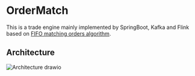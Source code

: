 # OrderMatch

This is a trade engine mainly implemented by SpringBoot, Kafka and Flink based on [FIFO matching orders algorithm](https://www.investopedia.com/terms/m/matchingorders.asp "FIFO matching orders algorithm").

## Architecture
![Architecture drawio](https://user-images.githubusercontent.com/11186640/190896350-35eeb4a7-7817-4835-93a0-c8f92e56a87f.png)

